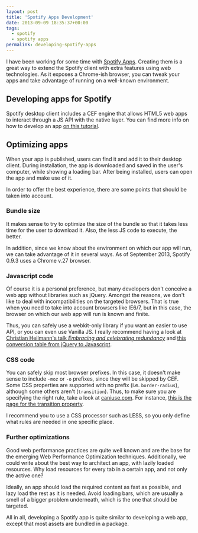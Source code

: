```yaml
---
layout: post
title: 'Spotify Apps Development'
date: 2013-09-09 18:35:37+00:00
tags:
  - spotify
  - spotify apps
permalink: developing-spotify-apps
---
```


I have been working for some time with [Spotify Apps](https://developer.spotify.com/technologies/apps/). Creating them is a great way to extend the Spotify client with extra features using web technologies. As it exposes a Chrome-ish browser, you can tweak your apps and take advantage of running on a well-known environment.

<!-- more -->
## Developing apps for Spotify

Spotify desktop client includes a CEF engine that allows HTML5 web apps to interact through a JS API with the native layer. You can find more info on how to develop an app [on this tutorial](https://github.com/spotify/apps-tutorial).

## Optimizing apps

When your app is published, users can find it and add it to their desktop client. During installation, the app is downloaded and saved in the user's computer, while showing a loading bar. After being installed, users can open the app and make use of it.

In order to offer the best experience, there are some points that should be taken into account.

### Bundle size

It makes sense to try to optimize the size of the bundle so that it takes less time for the user to download it. Also, the less JS code to execute, the better.

In addition, since we know about the environment on which our app will run, we can take advantage of it in several ways. As of September 2013, Spotify 0.9.3 uses a Chrome v.27 browser.

### Javascript code

Of course it is a personal preference, but many developers don't conceive a web app without libraries such as jQuery. Amongst the reasons, we don't like to deal with incompatibilities on the targeted browsers. That is true when you need to take into account browsers like IE6/7, but in this case, the browser on which our web app will run is known and finite.

Thus, you can safely use a webkit-only library if you want an easier to use API, or you can even use Vanilla JS. I really recommend having a look at [Christian Heilmann's talk _Embracing and celebrating redundancy_](http://vimeo.com/40873227) and [this conversion table from jQuery to Javascript](http://sharedfil.es/js-48hIfQE4XK.html).

### CSS code

You can safely skip most browser prefixes. In this case, it doesn't make sense to include `-moz` or `-o` prefixes, since they will be skipped by CEF. Some CSS properties are supported with no prefix (i.e. `border-radius`), although some others aren't (`transition`). Thus, to make sure you are specifying the right rule, take a look at [caniuse.com](http://caniuse.com/). For instance, [this is the page for the transition property](http://caniuse.com/#search=transition).

I recommend you to use a CSS processor such as LESS, so you only define what rules are needed in one specific place.

### Further optimizations

Good web performance practices are quite well known and are the base for the emerging Web Performance Optimization techniques. Additionally, we could write about the best way to architect an app, with lazily loaded resources. Why load resources for every tab in a certain app, and not only the active one?

Ideally, an app should load the required content as fast as possible, and lazy load the rest as it is needed. Avoid loading bars, which are usually a smell of a bigger problem underneath, which is the one that should be targeted.

All in all, developing a Spotify app is quite similar to developing a web app, except that most assets are bundled in a package.
